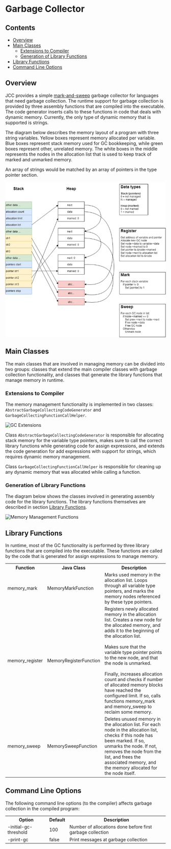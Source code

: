 # Garbage Collector


## Contents

*   [Overview](#overview)
*   [Main Classes](#main-classes)
    *   [Extensions to Compiler](#extensions-to-compiler)
    *   [Generation of Library Functions](#generation-of-library-functions)
*   [Library Functions](#library-functions)
*   [Command Line Options](#command-line-options)


## Overview

JCC provides a simple [mark-and-sweep](https://en.wikipedia.org/wiki/Tracing_garbage_collection) 
garbage collector for languages that need garbage collection. The runtime support for garbage
collection is provided by three assembly functions that are compiled into the executable. The
code generator inserts calls to these functions in code that deals with dynamic memory. Currently,
the only type of dynamic memory that is supported is strings.

The diagram below describes the memory layout of a program with three string variables. Yellow
boxes represent memory allocated per variable. Blue boxes represent stack memory used for GC 
bookkeeping, while green boxes represent other, unrelated memory. The white boxes in the middle
represents the nodes in the allocation list that is used to keep track of marked and unmarked 
memory.

An array of strings would be matched by an array of pointers in the type pointer section.


![GC Memory Diagram](diagrams/GC.png)


## Main Classes

The main classes that are involved in managing memory can be divided into two groups: classes
that extend the main compiler classes with garbage collection functionality, and classes that
generate the library functions that manage memory in runtime.


### Extensions to Compiler

The memory management functionality is implemented in two classes: 
`AbstractGarbageCollectingCodeGenerator` and `GarbageCollectingFunctionCallHelper`.

![GC Extensions](http://www.plantuml.com/plantuml/proxy?cache=no&src=https://raw.github.com/dykstrom/jcc/master/docs/diagrams/GCExtensions.puml)

Class `AbstractGarbageCollectingCodeGenerator` is responsible for allocating stack memory for
the variable type pointers, makes sure to call the correct library functions while generating
code for assign expressions, and extends the code generation for add expressions with support
for strings, which requires dynamic memory management.

Class `GarbageCollectingFunctionCallHelper` is responsible for cleaning up any dynamic memory
that was allocated while calling a function.


### Generation of Library Functions 

The diagram below shows the classes involved in generating assembly code for the library functions.
The library functions themselves are described in section [Library Functions](#library-functions).

![Memory Management Functions](http://www.plantuml.com/plantuml/proxy?cache=no&src=https://raw.github.com/dykstrom/jcc/master/docs/diagrams/MemoryManagementFunctions.puml)


## Library Functions

In runtime, most of the GC functionality is performed by three library functions that are 
compiled into the executable. These functions are called by the code that is generated for
assign expressions to manage memory.

<table>
  <tr>
    <th>Function</th>
    <th>Java Class</th>
    <th>Description</th>
  </tr>  
  <tr>
    <td>memory_mark</td>
    <td>MemoryMarkFunction</td>
    <td>
        Marks used memory in the allocation list. Loops through all variable type pointers, 
        and marks the memory nodes referenced by these type pointers.
    </td>
  </tr>
  <tr>
    <td>memory_register</td>
    <td>MemoryRegisterFunction</td>
    <td>
        Registers newly allocated memory in the allocation list. Creates a new node for 
        the allocated memory, and adds it to the beginning of the allocation list.<br/>
        <br/>
        Makes sure that the variable type pointer points to the new node, 
        and that the node is unmarked.<br/>
        <br/>
        Finally, increases allocation count and checks if number of allocated memory blocks
        have reached the configured limit. If so, calls functions memory_mark and memory_sweep 
        to reclaim some memory.
    </td>
  </tr>
  <tr>
    <td>memory_sweep</td>
    <td>MemorySweepFunction</td>
    <td>
        Deletes unused memory in the allocation list. For each node in the allocation list,
        checks if this node has been marked. If so, unmarks the node. If not, removes the 
        node from the list, and frees the associated memory, and the memory allocated for
        the node itself.
    </td>
  </tr>
</table>


## Command Line Options

The following command line options (to the compiler) affects garbage collection in the compiled
program:

<table>
  <tr>
    <th>Option</th>
    <th>Default</th>
    <th>Description</th>
  </tr>
  <tr>
    <td>-initial-gc-threshold</td>
    <td>100</td>
    <td>Number of allocations done before first garbage collection</td>
  </tr>
  <tr>
    <td>-print-gc</td>
    <td>false</td>
    <td>Print messages at garbage collection</td>
  </tr>
</table>

